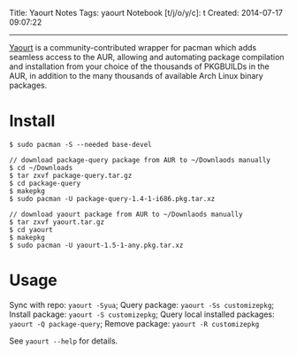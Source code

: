 Title: Yaourt Notes
Tags: yaourt
Notebook [t/j/o/y/c]: t
Created: 2014-07-17 09:07:22

------

[Yaourt](https://wiki.archlinux.org/index.php/yaourt) is a community-contributed wrapper for pacman which adds seamless access to the AUR, allowing and automating package compilation and installation from your choice of the thousands of PKGBUILDs in the AUR, in addition to the many thousands of available Arch Linux binary packages.

# Install

```
$ sudo pacman -S --needed base-devel

// download package-query package from AUR to ~/Downlaods manually
$ cd ~/Downloads
$ tar zxvf package-query.tar.gz
$ cd package-query
$ makepkg
$ sudo pacman -U package-query-1.4-1-i686.pkg.tar.xz

// download yaourt package from AUR to ~/Downlaods manually
$ tar zxvf yaourt.tar.gz
$ cd yaourt
$ makepkg
$ sudo pacman -U yaourt-1.5-1-any.pkg.tar.xz
```

# Usage

Sync with repo: `yaourt -Syua`;
Query package: `yaourt -Ss customizepkg`;
Install package: `yaourt -S customizepkg`;
Query local installed packages: `yaourt -Q package-query`;
Remove package: `yaourt -R customizepkg`

See `yaourt --help` for details.
